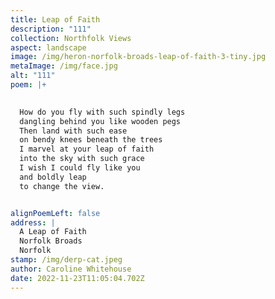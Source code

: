 ```yaml
---
title: Leap of Faith
description: "111"
collection: Northfolk Views
aspect: landscape
image: /img/heron-norfolk-broads-leap-of-faith-3-tiny.jpg
metaImage: /img/face.jpg
alt: "111"
poem: |+
  

  How do you fly with such spindly legs
  dangling behind you like wooden pegs
  Then land with such ease
  on bendy knees beneath the trees
  I marvel at your leap of faith 
  into the sky with such grace
  I wish I could fly like you
  and boldly leap
  to change the view.


alignPoemLeft: false
address: |
  A Leap of Faith
  Norfolk Broads
  Norfolk
stamp: /img/derp-cat.jpeg
author: Caroline Whitehouse
date: 2022-11-23T11:05:04.702Z
---
```

